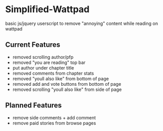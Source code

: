 # Simplified-Wattpad
basic js/jquery userscript to remove "annoying" content while reading on wattpad

## Current Features
- removed scrolling author/pfp
- removed "you are reading" top bar
- put author under chapter title
- removed comments from chapter stats
- removed "youll also like" from bottom of page
- removed add and vote buttons from bottom of page
- removed scrolling "youll also like" from side of page

## Planned Features
- remove side comments + add comment
- remove paid stories from browse pages
